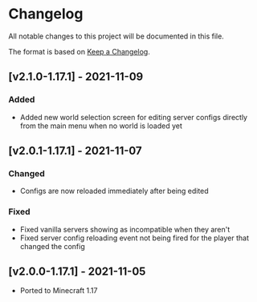 # Changelog
All notable changes to this project will be documented in this file.

The format is based on [Keep a Changelog].

## [v2.1.0-1.17.1] - 2021-11-09
### Added
- Added new world selection screen for editing server configs directly from the main menu when no world is loaded yet

## [v2.0.1-1.17.1] - 2021-11-07
### Changed
- Configs are now reloaded immediately after being edited
### Fixed
- Fixed vanilla servers showing as incompatible when they aren't
- Fixed server config reloading event not being fired for the player that changed the config

## [v2.0.0-1.17.1] - 2021-11-05
- Ported to Minecraft 1.17

[Keep a Changelog]: https://keepachangelog.com/en/1.0.0/
[Puzzles Lib]: https://www.curseforge.com/minecraft/mc-mods/puzzles-lib
